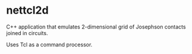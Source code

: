 nettcl2d
========

C++ application that emulates 2-dimensional grid of Josephson contacts joined in circuits.

Uses Tcl as a command processor.
